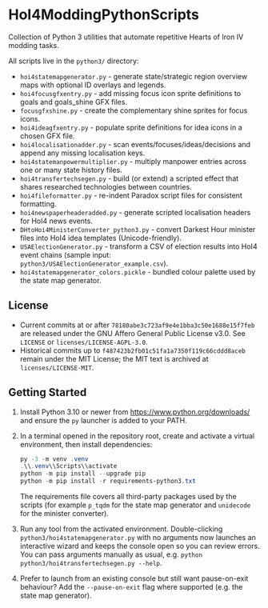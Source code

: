 # HoI4ModdingPythonScripts
Collection of Python 3 utilities that automate repetitive Hearts of Iron IV modding tasks.

All scripts live in the `python3/` directory:

- `hoi4statemapgenerator.py` - generate state/strategic region overview maps with optional ID overlays and legends.
- `hoi4focusgfxentry.py` - add missing focus icon sprite definitions to goals and goals_shine GFX files.
- `focusgfxshine.py` - create the complementary shine sprites for focus icons.
- `hoi4ideagfxentry.py` - populate sprite definitions for idea icons in a chosen GFX file.
- `hoi4localisationadder.py` - scan events/focuses/ideas/decisions and append any missing localisation keys.
- `hoi4statemanpowermultiplier.py` - multiply manpower entries across one or many state history files.
- `hoi4transfertechsegen.py` - build (or extend) a scripted effect that shares researched technologies between countries.
- `hoi4fileformatter.py` - re-indent Paradox script files for consistent formatting.
- `hoi4newspaperheaderadded.py` - generate scripted localisation headers for HoI4 news events.
- `DHtoHoi4MinisterConverter_python3.py` - convert Darkest Hour minister files into HoI4 idea templates (Unicode-friendly).
- `USAElectionGenerator.py` - transform a CSV of election results into HoI4 event chains (sample input: `python3/USAElectionGenerator_example.csv`).
- `hoi4statemapgenerator_colors.pickle` - bundled colour palette used by the state map generator.

## License

- Current commits at or after `78180abe3c723af9e4e1bba3c50e1688e15f7feb` are released under the GNU Affero General Public License v3.0. See `LICENSE` or `licenses/LICENSE-AGPL-3.0`.
- Historical commits up to `f487423b2fb01c51fa1a7350f119c66cddd8aceb` remain under the MIT License; the MIT text is archived at `licenses/LICENSE-MIT`.

## Getting Started

1. Install Python 3.10 or newer from <https://www.python.org/downloads/> and ensure the `py` launcher is added to your PATH.
2. In a terminal opened in the repository root, create and activate a virtual environment, then install dependencies:

   ```powershell
   py -3 -m venv .venv
   .\\.venv\\Scripts\\activate
   python -m pip install --upgrade pip
   python -m pip install -r requirements-python3.txt
   ```

   The requirements file covers all third-party packages used by the scripts (for example `p_tqdm` for the state map generator and `unidecode` for the minister converter).
3. Run any tool from the activated environment. Double-clicking `python3/hoi4statemapgenerator.py` with no arguments now launches an interactive wizard and keeps the console open so you can review errors. You can pass arguments manually as usual, e.g. `python python3/hoi4transfertechsegen.py --help`.
4. Prefer to launch from an existing console but still want pause-on-exit behaviour? Add the `--pause-on-exit` flag where supported (e.g. the state map generator).

